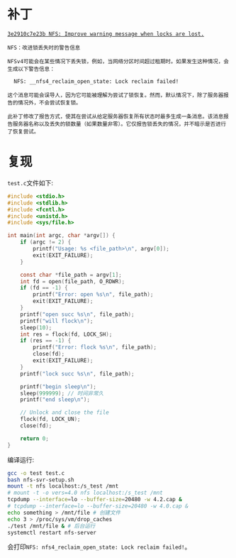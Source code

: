 # 补丁

[`3e2910c7e23b NFS: Improve warning message when locks are lost.`](https://lore.kernel.org/all/164782079118.24302.10351255364802334775@noble.neil.brown.name/)

```
NFS：改进锁丢失时的警告信息

NFSv4可能会在某些情况下丢失锁，例如，当网络分区时间超过租期时。如果发生这种情况，会生成以下警告信息：

  NFS: __nfs4_reclaim_open_state: Lock reclaim failed!

这个消息可能会误导人，因为它可能被理解为尝试了锁恢复。然而，默认情况下，除了服务器报告的情况外，不会尝试恢复锁。

此补丁修改了报告方式，使其在尝试从给定服务器恢复所有状态时最多生成一条消息。该消息报告服务器名称以及丢失的锁数量（如果数量非零）。它仅报告锁丢失的情况，并不暗示是否进行了恢复尝试。
```

# 复现

`test.c`文件如下:
```c
#include <stdio.h>
#include <stdlib.h>
#include <fcntl.h>
#include <unistd.h>
#include <sys/file.h>

int main(int argc, char *argv[]) {
    if (argc != 2) {
        printf("Usage: %s <file_path>\n", argv[0]);
        exit(EXIT_FAILURE);
    }

    const char *file_path = argv[1];
    int fd = open(file_path, O_RDWR);
    if (fd == -1) {
        printf("Error: open %s\n", file_path);
        exit(EXIT_FAILURE);
    }
    printf("open succ %s\n", file_path);
    printf("will flock\n");
    sleep(10);
    int res = flock(fd, LOCK_SH);
    if (res == -1) {
        printf("Error: flock %s\n", file_path);
        close(fd);
        exit(EXIT_FAILURE);
    }
    printf("lock succ %s\n", file_path);

    printf("begin sleep\n");
    sleep(999999); // 时间非常久
    printf("end sleep\n");

    // Unlock and close the file
    flock(fd, LOCK_UN);
    close(fd);

    return 0;
}
```

编译运行:
```sh
gcc -o test test.c
bash nfs-svr-setup.sh
mount -t nfs localhost:/s_test /mnt
# mount -t -o vers=4.0 nfs localhost:/s_test /mnt
tcpdump --interface=lo --buffer-size=20480 -w 4.2.cap &
# tcpdump --interface=lo --buffer-size=20480 -w 4.0.cap &
echo something > /mnt/file # 创建文件
echo 3 > /proc/sys/vm/drop_caches
./test /mnt/file & # 后台运行
systemctl restart nfs-server
```

会打印`NFS: nfs4_reclaim_open_state: Lock reclaim failed!`。